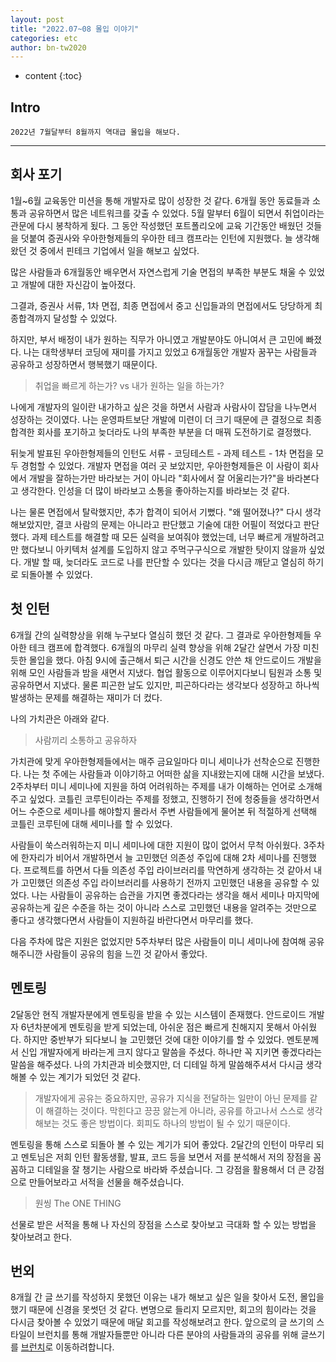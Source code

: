 ```yaml
---
layout: post
title: "2022.07~08 몰입 이야기"
categories: etc
author: bn-tw2020
---
```

* content
{:toc}

## Intro

```
2022년 7월달부터 8월까지 역대급 몰입을 해보다.
```




---

## 회사 포기



1월~6월 교육동안 미션을 통해 개발자로 많이 성장한 것 같다. 6개월 동안 동료들과 소통과 공유하면서 많은 네트워크를 갖출 수 있었다. 5월 말부터 6월이 되면서 취업이라는 관문에 다시 봉착하게 됬다. 그 동안 작성했던 포트폴리오에 교육 기간동안 배웠던 것들을 덧붙여 증권사와 우아한형제들의 우아한 테크 캠프라는 인턴에 지원했다. 늘 생각해왔던 것 중에서 핀테크 기업에서 일을 해보고 싶었다.

많은 사람들과 6개월동안 배우면서 자연스럽게 기술 면접의 부족한 부분도 채울 수 있었고 개발에 대한 자신감이 높아졌다.

그결과, 증권사 서류, 1차 면접, 최종 면접에서 중고 신입들과의 면접에서도 당당하게 최종합격까지 달성할 수 있었다.

하지만, 부서 배정이 내가 원하는 직무가 아니였고 개발분야도 아니여서 큰 고민에 빠졌다. 나는 대학생부터 코딩에 재미를 가지고 있었고 6개월동안 개발자 꿈꾸는 사람들과 공유하고 성장하면서 행복했기 때문이다. 



> 취업을 빠르게 하는가? vs 내가 원하는 일을 하는가?


나에게 개발자의 일이란 내가하고 싶은 것을 하면서 사람과 사람사이 잡담을 나누면서 성장하는 것이였다. 나는 운영파트보단 개발에 미련이 더 크기 때문에 큰 결정으로 최종합격한 회사를 포기하고 늦더라도 나의 부족한 부분을 더 매꿔 도전하기로 결정했다.

뒤늦게 발표된 우아한형제들의 인턴도 서류 - 코딩테스트 - 과제 테스트 - 1차 면접을 모두 경험할 수 있었다. 개발자 면접을 여러 곳 보았지만, 우아한형제들은 이 사람이 회사에서 개발을 잘하는가만 바라보는 거이 아니라 "회사에서 잘 어울리는가?"을 바라본다고 생각한다. 인성을 더 많이 바라보고 소통을 좋아하는지를 바라보는 것 같다.

나는 물론 면접에서 탈락했지만, 추가 합격이 되어서 기뻤다. "왜 떨어졌나?" 다시 생각해보았지만, 결코 사람의 문제는 아니라고 판단했고 기술에 대한 어필이 적었다고 판단했다. 과제 테스트를 해결할 때 모든 실력을 보여줘야 했었는데, 너무 빠르게 개발하려고만 했다보니 아키텍처 설계를 도입하지 않고 주먹구구식으로 개발한 탓이지 않을까 싶었다. 개발 할 때, 늦더라도 코드로 나를 판단할 수 있다는 것을 다시금 깨닫고 열심히 하기로 되돌아볼 수 있었다.



## 첫 인턴



6개월 간의 실력향상을 위해 누구보다 열심히 했던 것 같다. 그 결과로 우아한형제들 우아한 테크 캠프에 합격했다. 6개월의 마무리 실력 향상을 위해 2달간 살면서 가장 미친듯한 몰입을 했다. 아침 9시에 출근해서 퇴근 시간을 신경도 안쓴 채 안드로이드 개발을 위해 모인 사람들과 밤을 새면서 지냈다. 협업 활동으로 이루어지다보니 팀원과 소통 및 공유하면서 지냈다. 물론 피곤한 날도 있지만, 피곤하다라는 생각보다 성장하고 하나씩 발생하는 문제를 해결하는 재미가 더 컸다.



나의 가치관은 아래와 같다.

> 사람끼리 소통하고 공유하자

가치관에 맞게 우아한형제들에서는 매주 금요일마다 미니 세미나가 선착순으로 진행한다. 나는 첫 주에는 사람들과 이야기하고 어떠한 삶을 지내왔는지에 대해 시간을 보냈다. 2주차부터 미니 세미나에 지원을 하여 어려워하는 주제를 내가 이해하는 언어로 소개해주고 싶었다. 코틀린 코루틴이라는 주제를 정했고, 진행하기 전에 청중들을 생각하면서 어느 수준으로 세미나를 해야할지 몰라서 주변 사람들에게 물어본 뒤 적절하게 선택해 코틀린 코루틴에 대해 세미나를 할 수 있었다.

사람들이 쑥스러워하는지 미니 세미나에 대한 지원이 많이 없어서 무척 아쉬웠다. 3주차에 한자리가 비어서 개발하면서 늘 고민했던 의존성 주입에 대해 2차 세미나를 진행했다. 프로젝트를 하면서 다들 의존성 주입 라이브러리를 막연하게 생각하는 것 같아서 내가 고민했던 의존성 주입 라이브러리를 사용하기 전까지 고민했던 내용을 공유할 수 있었다. 나는 사람들이 공유하는 습관을 가지면 좋겠다라는 생각을 해서 세미나 마지막에 공유하는게 깊은 수준을 하는 것이 아니라 스스로 고민했던 내용을 알려주는 것만으로 좋다고 생각했다면서 사람들이 지원하길 바란다면서 마무리를 했다.

다음 주차에 많은 지원은 없었지만 5주차부터 많은 사람들이 미니 세미나에 참여해 공유해주니깐 사람들이 공유의 힘을 느낀 것 같아서 좋았다.



## 멘토링



2달동안 현직 개발자분에게 멘토링을 받을 수 있는 시스템이 존재했다. 안드로이드 개발자 6년차분에게 멘토링을 받게 되었는데, 아쉬운 점은 빠르게 친해지지 못해서 아쉬웠다. 하지만 중반부가 되다보니 늘 고민했던 것에 대한 이야기를 할 수 있었다. 멘토분께서 신입 개발자에게 바라는게 크지 않다고 말씀을 주셨다. 하나만 꼭 지키면 좋겠다라는 말씀을 해주셨다. 나의 가치관과 비슷했지만, 더 디테일 하게 말씀해주셔서 다시금 생각해볼 수 있는 계기가 되었던 것 같다.

> 개발자에게 공유는 중요하지만, 공유가 지식을 전달하는 일만이 아닌 문제를 같이 해결하는 것이다. 
> 막힌다고 끙끙 앓는게 아니라, 공유를 하고나서 스스로 생각해보는 것도 좋은 방법이다. 회피도 하나의 방법이 될 수 있기 때문이다.


멘토링을 통해 스스로 되돌아 볼 수 있는 계기가 되어 좋았다. 2달간의 인턴이 마무리 되고 멘토님은 저희 인턴 활동생활, 발표, 코드 등을 보면서 저를 분석해서 저의 장점을 꼼꼼하고 디테일을 잘 챙기는 사람으로 바라봐 주셨습니다. 그 강점을 활용해서 더 큰 강점으로 만들어보라고 서적을 선물을 해주셨습니다.



> 원씽 The ONE THING


선물로 받은 서적을 통해 나 자신의 장점을 스스로 찾아보고 극대화 할 수 있는 방법을 찾아보려고 한다.



## 번외



8개월 간 글 쓰기를 작성하지 못했던 이유는 내가 해보고 싶은 일을 찾아서 도전, 몰입을 했기 때문에 신경을 못썻던 것 같다. 변명으로 들리지 모르지만, 회고의 힘이라는 것을 다시금 찾아볼 수 있었기 때문에 매달 회고를 작성해보려고 한다. 앞으로의 글 쓰기의 스타일이 브런치를 통해 개발자들뿐만 아니라 다른 분야의 사람들과의 공유를 위해 글쓰기를 [브런치](https://brunch.co.kr/@taewooda)로 이동하려합니다.
